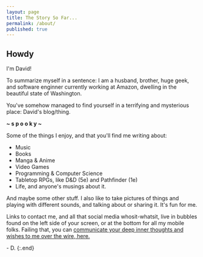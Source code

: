 ```yaml
---
layout: page
title: The Story So Far...
permalink: /about/
published: true
---
```

## Howdy 

I'm David! 

To summarize myself in a sentence: I am a husband, brother, huge geek, and software enginner currently working at Amazon, dwelling in the beautiful state of Washington.

You've somehow managed to find yourself in a terrifying and mysterious place: David's blog/thing.

 **~ s p o o k y ~**

Some of the things I enjoy, and that you'll find me writing about:
* Music
* Books
* Manga & Anime
* Video Games
* Programming & Computer Science
* Tabletop RPGs, like D&D (5e) and Pathfinder (1e)
* Life, and anyone's musings about it.

And maybe some other stuff. I also like to take pictures of things and playing with different sounds, and talking about or sharing it. It's fun for me.

Links to contact me, and all that social media whosit-whatsit, live in bubbles found on the left side of your screen, or at the bottom for all my mobile folks. Failing that, you can [communicate your deep inner thoughts and wishes to me over the wire, here.](mailto:davidlewisvalentine@gmail.com)

\- D.
{:.end}
